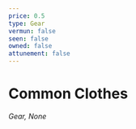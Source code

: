 ```yaml
---
price: 0.5
type: Gear
vermun: false
seen: false
owned: false
attunement: false
---
```

# Common Clothes

*Gear, None*